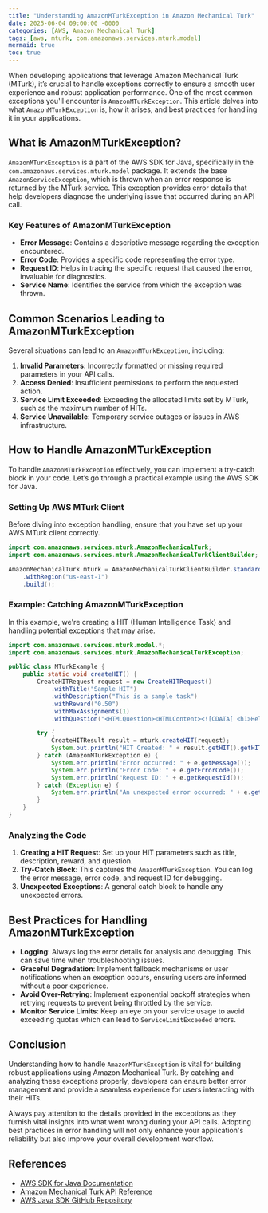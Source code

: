```yaml
---
title: "Understanding AmazonMTurkException in Amazon Mechanical Turk"
date: 2025-06-04 09:00:00 -0000
categories: [AWS, Amazon Mechanical Turk]
tags: [aws, mturk, com.amazonaws.services.mturk.model]
mermaid: true
toc: true
---
```



When developing applications that leverage Amazon Mechanical Turk (MTurk), it’s crucial to handle exceptions correctly to ensure a smooth user experience and robust application performance. One of the most common exceptions you'll encounter is `AmazonMTurkException`. This article delves into what `AmazonMTurkException` is, how it arises, and best practices for handling it in your applications. 

## What is AmazonMTurkException?

`AmazonMTurkException` is a part of the AWS SDK for Java, specifically in the `com.amazonaws.services.mturk.model` package. It extends the base `AmazonServiceException`, which is thrown when an error response is returned by the MTurk service. This exception provides error details that help developers diagnose the underlying issue that occurred during an API call.

### Key Features of AmazonMTurkException

- **Error Message**: Contains a descriptive message regarding the exception encountered. 
- **Error Code**: Provides a specific code representing the error type.
- **Request ID**: Helps in tracing the specific request that caused the error, invaluable for diagnostics.
- **Service Name**: Identifies the service from which the exception was thrown.

## Common Scenarios Leading to AmazonMTurkException

Several situations can lead to an `AmazonMTurkException`, including:

1. **Invalid Parameters**: Incorrectly formatted or missing required parameters in your API calls.
2. **Access Denied**: Insufficient permissions to perform the requested action.
3. **Service Limit Exceeded**: Exceeding the allocated limits set by MTurk, such as the maximum number of HITs.
4. **Service Unavailable**: Temporary service outages or issues in AWS infrastructure.

## How to Handle AmazonMTurkException

To handle `AmazonMTurkException` effectively, you can implement a try-catch block in your code. Let’s go through a practical example using the AWS SDK for Java.

### Setting Up AWS MTurk Client

Before diving into exception handling, ensure that you have set up your AWS MTurk client correctly.

```java
import com.amazonaws.services.mturk.AmazonMechanicalTurk;
import com.amazonaws.services.mturk.AmazonMechanicalTurkClientBuilder;

AmazonMechanicalTurk mturk = AmazonMechanicalTurkClientBuilder.standard()
    .withRegion("us-east-1")
    .build();
```

### Example: Catching AmazonMTurkException

In this example, we're creating a HIT (Human Intelligence Task) and handling potential exceptions that may arise.

```java
import com.amazonaws.services.mturk.model.*;
import com.amazonaws.services.mturk.AmazonMechanicalTurkException;

public class MTurkExample {
    public static void createHIT() {
        CreateHITRequest request = new CreateHITRequest()
            .withTitle("Sample HIT")
            .withDescription("This is a sample task")
            .withReward("0.50")
            .withMaxAssignments(1)
            .withQuestion("<HTMLQuestion><HTMLContent><![CDATA[ <h1>Hello World</h1> ]]></HTMLContent></HTMLQuestion>");

        try {
            CreateHITResult result = mturk.createHIT(request);
            System.out.println("HIT Created: " + result.getHIT().getHITId());
        } catch (AmazonMTurkException e) {
            System.err.println("Error occurred: " + e.getMessage());
            System.err.println("Error Code: " + e.getErrorCode());
            System.err.println("Request ID: " + e.getRequestId());
        } catch (Exception e) {
            System.err.println("An unexpected error occurred: " + e.getMessage());
        }
    }
}
```

### Analyzing the Code

1. **Creating a HIT Request**: Set up your HIT parameters such as title, description, reward, and question.
2. **Try-Catch Block**: This captures the `AmazonMTurkException`. You can log the error message, error code, and request ID for debugging.
3. **Unexpected Exceptions**: A general catch block to handle any unexpected errors.

## Best Practices for Handling AmazonMTurkException

- **Logging**: Always log the error details for analysis and debugging. This can save time when troubleshooting issues.
- **Graceful Degradation**: Implement fallback mechanisms or user notifications when an exception occurs, ensuring users are informed without a poor experience.
- **Avoid Over-Retrying**: Implement exponential backoff strategies when retrying requests to prevent being throttled by the service.
- **Monitor Service Limits**: Keep an eye on your service usage to avoid exceeding quotas which can lead to `ServiceLimitExceeded` errors.

## Conclusion

Understanding how to handle `AmazonMTurkException` is vital for building robust applications using Amazon Mechanical Turk. By catching and analyzing these exceptions properly, developers can ensure better error management and provide a seamless experience for users interacting with their HITs. 

Always pay attention to the details provided in the exceptions as they furnish vital insights into what went wrong during your API calls. Adopting best practices in error handling will not only enhance your application's reliability but also improve your overall development workflow.

## References

- [AWS SDK for Java Documentation](https://docs.aws.amazon.com/sdk-for-java/latest/developer-guide/home.html)
- [Amazon Mechanical Turk API Reference](https://docs.aws.amazon.com/mturk/latest/AWSMturkAPI/Welcome.html)
- [AWS Java SDK GitHub Repository](https://github.com/aws/aws-sdk-java)
